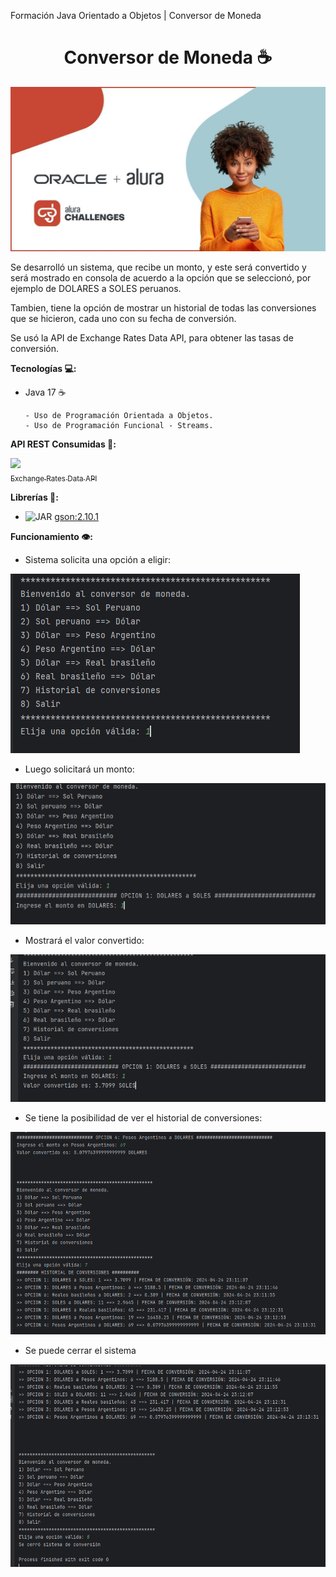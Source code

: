 Formación Java Orientado a Objetos | Conversor de Moneda

<h1 align="center">Conversor de Moneda ☕</h1>

![Challenge Oracle Next Education + Alura Banner](https://raw.githubusercontent.com/4ndersiTo/alura_conversor/master/src/img_readme/portada_alura.jpg)

Se desarrolló un sistema, que recibe un monto, y este será convertido y será mostrado en consola de acuerdo a la opción que se seleccionó, por ejemplo de DOLARES a SOLES peruanos.

Tambien, tiene la opción de mostrar un historial de todas las conversiones que se hicieron, cada uno con su fecha de conversión.

Se usó la API de Exchange Rates Data API, para obtener las tasas de conversión.

**Tecnologías 💻:**

   - Java 17 ☕

         - Uso de Programación Orientada a Objetos.
         - Uso de Programación Funcional - Streams.
		 
  
  **API REST Consumidas :currency_exchange::**

[<img src="https://www.exchangerate-api.com/img/hr-logo-2022-ldpi-rc.png" width=50><br><sub>Exchange Rates Data API</sub>](https://www.exchangerate-api.com/)  



**Librerías 📖:**
   
   - ![JAR](https://img.shields.io/badge/gson:2.10.1-JAR-blue) <a href="https://search.maven.org/artifact/com.google.code.gson/gson/2.10.1/jar">gson:2.10.1</a>


**Funcionamiento 👁️:**
   - Sistema solicita una opción a eligir:
     
![Paso 1](https://github.com/4ndersiTo/alura_conversor/blob/master/src/img_readme/paso1.PNG?raw=true)

   - Luego solicitará un monto:
     
![Paso 2](https://github.com/4ndersiTo/alura_conversor/blob/master/src/img_readme/paso2.PNG?raw=true)
	
   - Mostrará el valor convertido:
     
![Paso 3](https://github.com/4ndersiTo/alura_conversor/blob/master/src/img_readme/paso3.PNG?raw=true)
     
   - Se tiene la posibilidad de ver el historial de conversiones:
     
![Paso 4](https://github.com/4ndersiTo/alura_conversor/blob/master/src/img_readme/paso4.PNG?raw=true)
	
   - Se puede cerrar el sistema
     
![Paso 5](https://github.com/4ndersiTo/alura_conversor/blob/master/src/img_readme/paso5.PNG?raw=true)





